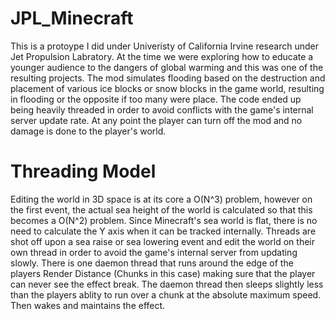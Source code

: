 # JPL_Minecraft

This is a protoype I did under Univeristy of California Irvine research under Jet Propulsion Labratory. At the time we were exploring how to educate a younger audience to the dangers of global warming and this was one of the resulting projects. The mod simulates flooding based on the destruction and placement of various ice blocks or snow blocks in the game world, resulting in flooding or the opposite if too many were place. The code ended up being heavily threaded in order to avoid conflicts with the game's internal server update rate. At any point the player can turn off the mod and no damage is done to the player's world.

# Threading Model
Editing the world in 3D space is at its core a O(N^3) problem, however on the first event, the actual sea height of the world is calculated so that this becomes a O(N^2) problem. Since Minecraft's sea world is flat, there is no need to calculate the Y axis when it can be tracked internally. Threads are shot off upon a sea raise or sea lowering event and edit the world on their own thread  in order to avoid the game's internal server from updating slowly. There is one daemon thread that runs around the edge of the players Render Distance (Chunks in this case) making sure that the player can never see the effect break. The daemon thread then sleeps slightly less than the players ablity to run over a chunk at the absolute maximum speed. Then wakes and maintains the effect.

